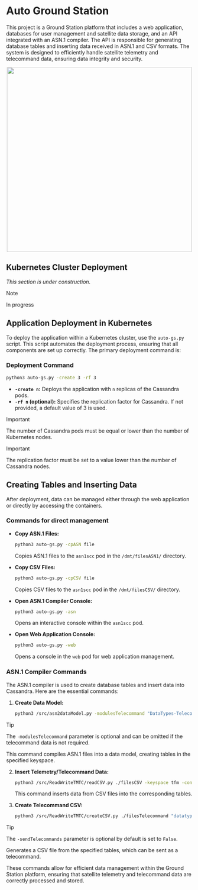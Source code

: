 # Auto Ground Station

This project is a Ground Station platform that includes a web application, databases for user management and satellite data storage, and an API integrated with an ASN.1 compiler. The API is responsible for generating database tables and inserting data received in ASN.1 and CSV formats. The system is designed to efficiently handle satellite telemetry and telecommand data, ensuring data integrity and security.

<img src="images/diseñoServiciosSimple.png" width="500" style="margin-left: auto; margin-right: auto; display: block;"/>

## Kubernetes Cluster Deployment

*This section is under construction.*

>[!NOTE] 
>In progress
>
## Application Deployment in Kubernetes

To deploy the application within a Kubernetes cluster, use the `auto-gs.py` script. This script automates the deployment process, ensuring that all components are set up correctly. The primary deployment command is:

### Deployment Command

```bash
python3 auto-gs.py -create 3 -rf 3
```

- **`-create n`:** Deploys the application with `n` replicas of the Cassandra pods.
- **`-rf n` (optional):** Specifies the replication factor for Cassandra. If not provided, a default value of 3 is used.

>[!IMPORTANT]
>The number of Cassandra pods must be equal or lower than the number of Kubernetes nodes.

>[!IMPORTANT]
>The replication factor must be set to a value lower than the number of Cassandra nodes.

## Creating Tables and Inserting Data

After deployment, data can be managed either through the web application or directly by accessing the containers.


### Commands for direct management

- **Copy ASN.1 Files:**

  ```bash
  python3 auto-gs.py -cpASN file
  ```

  Copies ASN.1 files to the `asn1scc` pod in the `/dmt/filesASN1/` directory.

- **Copy CSV Files:**

  ```bash
  python3 auto-gs.py -cpCSV file
  ```

  Copies CSV files to the `asn1scc` pod in the `/dmt/filesCSV/` directory.

- **Open ASN.1 Compiler Console:**

  ```bash
  python3 auto-gs.py -asn
  ```

  Opens an interactive console within the `asn1scc` pod.

- **Open Web Application Console:**

  ```bash
  python3 auto-gs.py -web
  ```

  Opens a console in the `web` pod for web application management.

### ASN.1 Compiler Commands

The ASN.1 compiler is used to create database tables and insert data into Cassandra. Here are the essential commands:

1. **Create Data Model:**

   ```bash
   python3 /src/asn2dataModel.py -modulesTelecommand "DataTypes-Telecommands" -keyspace tfm -contact_points cassandra -clusterPort 9042 ./filesASN1 DataTypesTelecommands.asn DataTypes-Telemetries.asn
   ```
  >[!TIP]
  >The `-modulesTelecommand` parameter is optional and can be omitted if the telecommand data is not required.
  
   This command compiles ASN.1 files into a data model, creating tables in the specified keyspace.

2. **Insert Telemetry/Telecommand Data:**

   ```bash
   python3 /src/ReadWriteTMTC/readCSV.py ./filesCSV -keyspace tfm -contact_points cassandra -clusterPort 9042 -filesTelecommands datatypes_telecommands.csv
   ```

   This command inserts data from CSV files into the corresponding tables.

3. **Create Telecommand CSV:**

   ```bash
   python3 /src/ReadWriteTMTC/createCSV.py ./filesTelecommand "datatypes_telecommands" -keyspace tfm -contact_points cassandra -clusterPort 9042 -sendTelecommands True
   ```
  >[!TIP]
  >The `-sendTelecommands` parameter is optional by default is set to `False`.

   Generates a CSV file from the specified tables, which can be sent as a telecommand.

These commands allow for efficient data management within the Ground Station platform, ensuring that satellite telemetry and telecommand data are correctly processed and stored.

